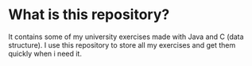 # What is this repository?
It contains some of my university exercises made with Java and C (data structure).
I use this repository to store all my exercises and get them quickly when i need it.


